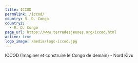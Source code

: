 ```yaml
---
title: ICCOD
permalink: /iccod/
country: R. D. Congo
country2:
  - R. D. Congo
page_url: https://www.terredesjeunes.org/iccod.html
active: true
logo_image: /media/logo-iccod.jpg
---
```

ICCOD (Imaginer et construire le Congo de demain) - Nord Kivu
